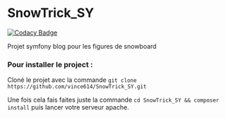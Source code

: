 # SnowTrick_SY
[![Codacy Badge](https://app.codacy.com/project/badge/Grade/e4071ea9bf6044e480194e8525830367)](https://www.codacy.com/gh/vince614/SnowTrick_SY/dashboard?utm_source=github.com&amp;utm_medium=referral&amp;utm_content=vince614/SnowTrick_SY&amp;utm_campaign=Badge_Grade)

Projet symfony blog pour les figures de snowboard

### Pour installer le project : 

Cloné le projet avec la commande
`git clone https://github.com/vince614/SnowTrick_SY.git`

Une fois cela fais faites juste la commande `cd SnowTrick_SY && composer install` 
puis lancer votre serveur apache.


